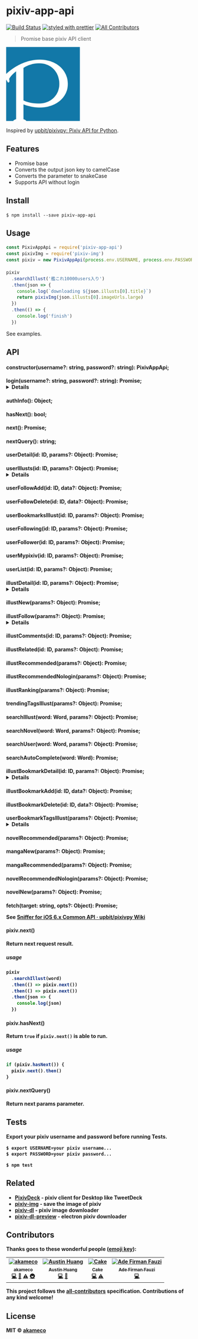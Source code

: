 # pixiv-app-api

[![Build Status](https://travis-ci.org/akameco/pixiv-app-api.svg?branch=master)](https://travis-ci.org/akameco/pixiv-app-api)
[![styled with prettier](https://img.shields.io/badge/styled_with-prettier-ff69b4.svg)](https://github.com/prettier/prettier)
[![All Contributors](https://img.shields.io/badge/all_contributors-4-orange.svg?style=flat-square)](#contributors)

> Promise base pixiv API client

<img src="media/image.jpg" width=200>

Inspired by [upbit/pixivpy: Pixiv API for Python](https://github.com/upbit/pixivpy).

## Features

- Promise base
- Converts the output json key to camelCase
- Converts the parameter to snakeCase
- Supports API without login

## Install

```
$ npm install --save pixiv-app-api
```

## Usage

```js
const PixivAppApi = require('pixiv-app-api')
const pixivImg = require('pixiv-img')
const pixiv = new PixivAppApi(process.env.USERNAME, process.env.PASSWORD)

pixiv
  .searchIllust('艦これ10000users入り')
  .then(json => {
    console.log(`downloading ${json.illusts[0].title}`)
    return pixivImg(json.illusts[0].imageUrls.large)
  })
  .then(() => {
    console.log('finish')
  })
```

See examples.

## API

#### constructor(username?: string, password?: string): PixivAppApi;

#### login(username?: string, password?: string): Promise<Object>;

<details>

```json
{
  "accessToken": "abcdefgabcdefgabcdefgabcdefg",
  "expiresIn": 3600,
  "tokenType": "bearer",
  "scope": "unlimited",
  "refreshToken": "abcdefgabcdefgabcdefgabcdefg",
  "user": {
    "profileImageUrls": {
      "px16x16": "https://i.pximg.net/user-profile/img/2016/12/07/18/45/34/11842543_d51209fed2b2566336b1296e07f49b81_16.png",
      "px50x50": "https://i.pximg.net/user-profile/img/2016/12/07/18/45/34/11842543_d51209fed2b2566336b1296e07f49b81_50.png",
      "px170x170": "https://i.pximg.net/user-profile/img/2016/12/07/18/45/34/11842543_d51209fed2b2566336b1296e07f49b81_170.png"
    },
    "id": "19785907",
    "name": "akameco",
    "account": "akameco",
    "mailAddress": "abcdefgabcdefgabcdefgabcdefg",
    "isPremium": true,
    "xRestrict": 2,
    "isMailAuthorized": true
  }
}
```

</details>

#### authInfo(): Object;

#### hasNext(): bool;

#### next(): Promise<string>;

#### nextQuery(): string;

#### userDetail(id: ID, params?: Object): Promise<Object>;

#### userIllusts(id: ID, params?: Object): Promise<Object>;

<details>

```json
{
  "illusts": [
    {
      "id": 64124918,
      "title": "Noise Pollution Vol.3",
      "type": "illust",
      "imageUrls": {
        "squareMedium": "https://i.pximg.net/c/360x360_70/img-master/img/2017/07/30/12/20/55/64124918_p0_square1200.jpg",
        "medium": "https://i.pximg.net/c/540x540_70/img-master/img/2017/07/30/12/20/55/64124918_p0_master1200.jpg",
        "large": "https://i.pximg.net/c/600x1200_90/img-master/img/2017/07/30/12/20/55/64124918_p0_master1200.jpg"
      },
      "caption": "夏コミ新刊の②<br /><br />東レ54b-CREAYUS<br />Noise Pollution Vol.3には会場限定A5サイズのクリアファイルがつきます。１冊につき１枚（先着）、なくなり次第終了です。<br /><br />とらのあな予約(フルカラー全年齢)<br /><a href=\"http://www.toranoana.jp/mailorder/article/04/0030/54/88/040030548805.html?rec=circle\" target=\"_blank\">http://www.toranoana.jp/mailorder/article/04/0030/54/88/040030548805.html?rec=circle</a>",
      "restrict": 0,
      "user": {
        "id": 471355,
        "name": "嵐月",
        "account": "creayus",
        "profileImageUrls": {
          "medium": "https://i3.pixiv.net/user-profile/img/2014/02/02/00/05/39/7393018_f1ce44676a8c0d902cc49aad2828e510_170.jpg"
        },
        "isFollowed": true
      },
      "tags": [
        {
          "name": "C.C."
        },
        {
          "name": "ルルーシュ"
        },
        {
          "name": "ルルC"
        },
        {
          "name": "コードギアス"
        },
        {
          "name": "コードギアス1000users入り"
        },
        {
          "name": "ルルーシュ・ランペルージ"
        }
      ],
      "tools": ["Photoshop", "SAI"],
      "createDate": "2017-07-30T12:20:55+09:00",
      "pageCount": 5,
      "width": 900,
      "height": 633,
      "sanityLevel": 4,
      "metaSinglePage": {},
      "metaPages": [
        {
          "imageUrls": {
            "squareMedium": "https://i.pximg.net/c/360x360_70/img-master/img/2017/07/30/12/20/55/64124918_p0_square1200.jpg",
            "medium": "https://i.pximg.net/c/540x540_70/img-master/img/2017/07/30/12/20/55/64124918_p0_master1200.jpg",
            "large": "https://i.pximg.net/c/600x1200_90/img-master/img/2017/07/30/12/20/55/64124918_p0_master1200.jpg",
            "original": "https://i.pximg.net/img-original/img/2017/07/30/12/20/55/64124918_p0.png"
          }
        },
        {
          "imageUrls": {
            "squareMedium": "https://i.pximg.net/c/360x360_70/img-master/img/2017/07/30/12/20/55/64124918_p1_square1200.jpg",
            "medium": "https://i.pximg.net/c/540x540_70/img-master/img/2017/07/30/12/20/55/64124918_p1_master1200.jpg",
            "large": "https://i.pximg.net/c/600x1200_90/img-master/img/2017/07/30/12/20/55/64124918_p1_master1200.jpg",
            "original": "https://i.pximg.net/img-original/img/2017/07/30/12/20/55/64124918_p1.png"
          }
        },
        {
          "imageUrls": {
            "squareMedium": "https://i.pximg.net/c/360x360_70/img-master/img/2017/07/30/12/20/55/64124918_p2_square1200.jpg",
            "medium": "https://i.pximg.net/c/540x540_70/img-master/img/2017/07/30/12/20/55/64124918_p2_master1200.jpg",
            "large": "https://i.pximg.net/c/600x1200_90/img-master/img/2017/07/30/12/20/55/64124918_p2_master1200.jpg",
            "original": "https://i.pximg.net/img-original/img/2017/07/30/12/20/55/64124918_p2.png"
          }
        },
        {
          "imageUrls": {
            "squareMedium": "https://i.pximg.net/c/360x360_70/img-master/img/2017/07/30/12/20/55/64124918_p3_square1200.jpg",
            "medium": "https://i.pximg.net/c/540x540_70/img-master/img/2017/07/30/12/20/55/64124918_p3_master1200.jpg",
            "large": "https://i.pximg.net/c/600x1200_90/img-master/img/2017/07/30/12/20/55/64124918_p3_master1200.jpg",
            "original": "https://i.pximg.net/img-original/img/2017/07/30/12/20/55/64124918_p3.png"
          }
        },
        {
          "imageUrls": {
            "squareMedium": "https://i.pximg.net/c/360x360_70/img-master/img/2017/07/30/12/20/55/64124918_p4_square1200.jpg",
            "medium": "https://i.pximg.net/c/540x540_70/img-master/img/2017/07/30/12/20/55/64124918_p4_master1200.jpg",
            "large": "https://i.pximg.net/c/600x1200_90/img-master/img/2017/07/30/12/20/55/64124918_p4_master1200.jpg",
            "original": "https://i.pximg.net/img-original/img/2017/07/30/12/20/55/64124918_p4.png"
          }
        }
      ],
      "totalView": 45180,
      "totalBookmarks": 2358,
      "isBookmarked": false,
      "visible": true,
      "isMuted": false,
      "totalComments": 33
    }
  ],
  "nextUrl": "https://app-api.pixiv.net/v1/user/illusts?user_id=471355&type=illust&filter=for_ios&offset=40"
}
```

</details>

#### userFollowAdd(id: ID, data?: Object): Promise<Object>;

#### userFollowDelete(id: ID, data?: Object): Promise<Object>;

#### userBookmarksIllust(id: ID, params?: Object): Promise<Object>;

#### userFollowing(id: ID, params?: Object): Promise<Object>;

#### userFollower(id: ID, params?: Object): Promise<Object>;

#### userMypixiv(id: ID, params?: Object): Promise<Object>;

#### userList(id: ID, params?: Object): Promise<Object>;

#### illustDetail(id: ID, params?: Object): Promise<Object>;

<details>

```json
{
  "illust": {
    "id": 57907953,
    "title": "ロングヘアレムりん",
    "type": "illust",
    "imageUrls": {
      "squareMedium": "https://i.pximg.net/c/360x360_70/img-master/img/2016/07/15/00/08/24/57907953_p0_square1200.jpg",
      "medium": "https://i.pximg.net/c/540x540_70/img-master/img/2016/07/15/00/08/24/57907953_p0_master1200.jpg",
      "large": "https://i.pximg.net/c/600x1200_90/img-master/img/2016/07/15/00/08/24/57907953_p0_master1200.jpg"
    },
    "caption": "デイリー32→5 ありがとうございます！",
    "restrict": 0,
    "user": {
      "id": 3424578,
      "name": "こーやふ@三日目東に26b",
      "account": "burittohiroba",
      "profileImageUrls": {
        "medium": "https://i2.pixiv.net/user-profile/img/2017/02/07/16/03/00/12115481_03cc0ec0f2580ac4a12a3682929b485a_170.jpg"
      },
      "isFollowed": false
    },
    "tags": [
      {
        "name": "Re:ゼロから始める異世界生活"
      },
      {
        "name": "レム"
      },
      {
        "name": "リゼロ"
      },
      {
        "name": "レム(リゼロ)"
      },
      {
        "name": "ナツキ・レム"
      },
      {
        "name": "リゼロ10000users入り"
      },
      {
        "name": "スバレム"
      },
      {
        "name": "メイド"
      },
      {
        "name": "ロング化"
      }
    ],
    "tools": [],
    "createDate": "2016-07-15T00:08:24+09:00",
    "pageCount": 1,
    "width": 1000,
    "height": 1412,
    "sanityLevel": 2,
    "metaSinglePage": {
      "originalImageUrl": "https://i.pximg.net/img-original/img/2016/07/15/00/08/24/57907953_p0.jpg"
    },
    "metaPages": [],
    "totalView": 191059,
    "totalBookmarks": 28918,
    "isBookmarked": false,
    "visible": true,
    "isMuted": false,
    "totalComments": 181
  }
}
```

</details>

#### illustNew(params?: Object): Promise<Object>;

#### illustFollow(params?: Object): Promise<Object>;

<details>

```json
{
  "illusts": [
    {
      "id": 64419500,
      "title": "【PFRD】Chapter.6",
      "type": "illust",
      "imageUrls": {
        "squareMedium": "https://i.pximg.net/c/360x360_70/img-master/img/2017/08/15/00/16/32/64419500_p0_square1200.jpg",
        "medium": "https://i.pximg.net/c/540x540_70/img-master/img/2017/08/15/00/16/32/64419500_p0_master1200.jpg",
        "large": "https://i.pximg.net/c/600x1200_90/img-master/img/2017/08/15/00/16/32/64419500_p0_master1200.jpg"
      },
      "caption": "法尔卡岛.缇拉密林带 <br />挡在阿尔卡娜面前的数个复活者每个个体都带着伤，从摆起的架势来看也似乎毫无章法，但天生的直觉依然如同警铃般急促的敲打着阿尔卡娜的心。<br />“我这是在...害怕么？“感受到握剑的右手微微颤抖，阿尔卡娜自嘲的轻笑”呵..我还以为我已经忘了害怕是什么了呢”。<br /><br />来吧，不管【你们】是什么，堂堂正正的一决胜负吧！",
      "restrict": 0,
      "user": {
        "id": 22124330,
        "name": "超凶の狄璐卡",
        "account": "swd3e22",
        "profileImageUrls": {
          "medium": "https://i4.pixiv.net/user-profile/img/2017/01/10/13/28/42/11988991_bae951a38d31d217fa1eceedc0aafdbe_170.jpg"
        },
        "isFollowed": true
      },
      "tags": [
        {
          "name": "女の子"
        },
        {
          "name": "落書"
        },
        {
          "name": "オリジナル"
        },
        {
          "name": "グランメイル"
        },
        {
          "name": "pixivファンタジアRD"
        },
        {
          "name": "不敗王の復活"
        },
        {
          "name": "復活者討伐戦【青】"
        }
      ],
      "tools": [],
      "createDate": "2017-08-15T00:16:32+09:00",
      "pageCount": 1,
      "width": 2126,
      "height": 1150,
      "sanityLevel": 4,
      "metaSinglePage": {
        "originalImageUrl": "https://i.pximg.net/img-original/img/2017/08/15/00/16/32/64419500_p0.jpg"
      },
      "metaPages": [],
      "totalView": 228,
      "totalBookmarks": 63,
      "isBookmarked": false,
      "visible": true,
      "isMuted": false
    }
  ],
  "nextUrl": "https://app-api.pixiv.net/v2/illust/follow?restrict=public&offset=30"
}
```

</details>

#### illustComments(id: ID, params?: Object): Promise<Object>;

#### illustRelated(id: ID, params?: Object): Promise<Object>;

#### illustRecommended(params?: Object): Promise<Object>;

#### illustRecommendedNologin(params?: Object): Promise<Object>;

#### illustRanking(params?: Object): Promise<Object>;

#### trendingTagsIllust(params?: Object): Promise<Object>;

#### searchIllust(word: Word, params?: Object): Promise<Object>;

#### searchNovel(word: Word, params?: Object): Promise<Object>;

#### searchUser(word: Word, params?: Object): Promise<Object>;

#### searchAutoComplete(word: Word): Promise<Object>;

#### illustBookmarkDetail(id: ID, params?: Object): Promise<Object>;

<details>

```json
{
  "bookmarkDetail": {
    "isBookmarked": false,
    "tags": [
      {
        "name": "Re:ゼロから始める異世界生活",
        "isRegistered": false
      },
      {
        "name": "レム",
        "isRegistered": false
      },
      {
        "name": "リゼロ",
        "isRegistered": false
      },
      {
        "name": "レム(リゼロ)",
        "isRegistered": false
      },
      {
        "name": "ナツキ・レム",
        "isRegistered": false
      },
      {
        "name": "リゼロ10000users入り",
        "isRegistered": false
      },
      {
        "name": "スバレム",
        "isRegistered": false
      },
      {
        "name": "メイド",
        "isRegistered": false
      },
      {
        "name": "ロング化",
        "isRegistered": false
      }
    ],
    "restrict": "public"
  }
}
```

</details>

#### illustBookmarkAdd(id: ID, data?: Object): Promise<Object>;

#### illustBookmarkDelete(id: ID, data?: Object): Promise<Object>;

#### userBookmarkTagsIllust(params?: Object): Promise<Object>;

<details>

```json
{
  "bookmarkTags": [],
  "nextUrl": null
}
```

</details>

#### novelRecommended(params?: Object): Promise<Object>;

#### mangaNew(params?: Object): Promise<Object>;

#### mangaRecommended(params?: Object): Promise<Object>;

#### novelRecommendedNologin(params?: Object): Promise<Object>;

#### novelNew(params?: Object): Promise<Object>;

#### fetch(target: string, opts?: Object): Promise<Object>;

See [Sniffer for iOS 6.x Common API · upbit/pixivpy Wiki](https://github.com/upbit/pixivpy/wiki/Sniffer-for-iOS-6.x---Common-API)

#### pixiv.next()

Return next request result.

##### usage

```js
pixiv
  .searchIllust(word)
  .then(() => pixiv.next())
  .then(() => pixiv.next())
  .then(json => {
    console.log(json)
  })
```

#### pixiv.hasNext()

Return `true` if `pixiv.next()` is able to run.

##### usage

```js
if (pixiv.hasNext()) {
  pixiv.next().then()
}
```

#### pixiv.nextQuery()

Return next params parameter.

## Tests

Export your pixiv username and password before running Tests.

```
$ export USERNAME=your pixiv username...
$ export PASSWORD=your pixiv password...
```

```
$ npm test
```

## Related

- [PixivDeck](https://github.com/akameco/PixivDeck) - pixiv client for Desktop like TweetDeck
- [pixiv-img](https://github.com/akameco/pixiv-img) - save the image of pixiv
- [pixiv-dl](https://github.com/akameco/pixiv-dl) - pixiv image downloader
- [pixiv-dl-preview](https://github.com/akameco/pixiv-dl-preview) - electron pixiv downloader

## Contributors

Thanks goes to these wonderful people ([emoji key](https://github.com/kentcdodds/all-contributors#emoji-key)):

<!-- ALL-CONTRIBUTORS-LIST:START - Do not remove or modify this section -->
<!-- prettier-ignore -->
<table><tr><td align="center"><a href="http://akameco.github.io"><img src="https://avatars2.githubusercontent.com/u/4002137?v=4" width="100px;" alt="akameco"/><br /><sub><b>akameco</b></sub></a><br /><a href="https://github.com/akameco/pixiv-app-api/commits?author=akameco" title="Code">💻</a> <a href="https://github.com/akameco/pixiv-app-api/commits?author=akameco" title="Documentation">📖</a> <a href="https://github.com/akameco/pixiv-app-api/commits?author=akameco" title="Tests">⚠️</a> <a href="#infra-akameco" title="Infrastructure (Hosting, Build-Tools, etc)">🚇</a></td><td align="center"><a href="http://austinhuang.me"><img src="https://avatars1.githubusercontent.com/u/16656689?v=4" width="100px;" alt="Austin Huang"/><br /><sub><b>Austin Huang</b></sub></a><br /><a href="https://github.com/akameco/pixiv-app-api/commits?author=austinhuang0131" title="Code">💻</a> <a href="https://github.com/akameco/pixiv-app-api/commits?author=austinhuang0131" title="Documentation">📖</a></td><td align="center"><a href="https://github.com/najimi"><img src="https://avatars3.githubusercontent.com/u/2237174?v=4" width="100px;" alt="Cake"/><br /><sub><b>Cake</b></sub></a><br /><a href="https://github.com/akameco/pixiv-app-api/commits?author=najimi" title="Code">💻</a> <a href="https://github.com/akameco/pixiv-app-api/commits?author=najimi" title="Tests">⚠️</a></td><td align="center"><a href="https://www.linkedin.com/in/adefirmanf/"><img src="https://avatars0.githubusercontent.com/u/23324722?v=4" width="100px;" alt="Ade Firman Fauzi"/><br /><sub><b>Ade Firman Fauzi</b></sub></a><br /><a href="https://github.com/akameco/pixiv-app-api/commits?author=adefirmanf" title="Code">💻</a></td></tr></table>

<!-- ALL-CONTRIBUTORS-LIST:END -->

This project follows the [all-contributors](https://github.com/kentcdodds/all-contributors) specification. Contributions of any kind welcome!

## License

MIT © [akameco](http://akameco.github.io)
